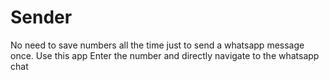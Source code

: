 # Sender
No need to save numbers all the time just to send a whatsapp message once. Use this app
Enter the number and directly navigate to the whatsapp chat
